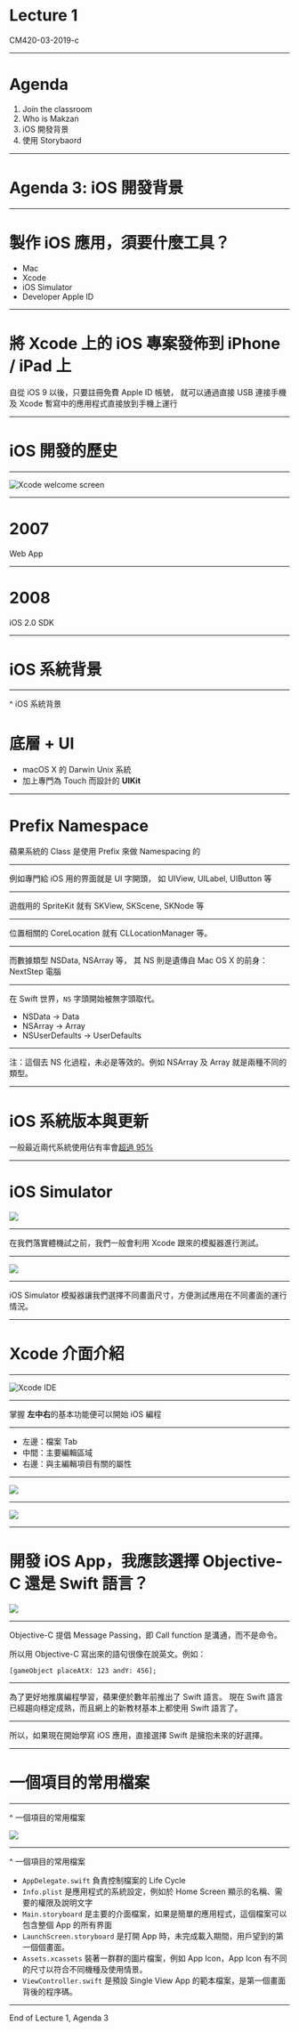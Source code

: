 # Lecture 1

CM420-03-2019-c

---

# Agenda

1. Join the classroom
2. Who is Makzan
3. iOS 開發背景
4. 使用 Storybaord

---

# Agenda 3: iOS 開發背景

---

# 製作 iOS 應用，須要什麼工具？

- Mac
- Xcode
- iOS Simulator
- Developer Apple ID

---

# 將 Xcode 上的 iOS 專案發佈到 iPhone / iPad 上

自從 iOS 9 以後，只要註冊免費 Apple ID 帳號，
就可以通過直接 USB 連接手機及 Xcode 暫寫中的應用程式直接放到手機上運行


---

# iOS 開發的歷史

---

![Xcode welcome screen](/slides/images/xcode-welcome-screen.jpg)

---

# 2007

Web App

---

# 2008

iOS 2.0 SDK

---

# iOS 系統背景

---

^ iOS 系統背景

# 底層 + UI

- macOS X 的 Darwin Unix 系統
- 加上專門為 Touch 而設計的 **UIKit**

---

# Prefix Namespace

蘋果系統的 Class 是使用 Prefix 來做 Namespacing 的

---

例如專門給 iOS 用的界面就是 UI 字開頭，
如 UIView, UILabel, UIButton 等

---

遊戲用的 SpriteKit 就有 SKView, SKScene, SKNode 等

---

位置相關的 CoreLocation 就有 CLLocationManager 等。

---

而數據類型 NSData, NSArray 等，
其 NS 則是遺傳自 Mac OS X 的前身：NextStep 電腦

---

在 Swift 世界，`NS` 字頭開始被無字頭取代。

- NSData → Data
- NSArray → Array
- NSUserDefaults → UserDefaults

---

注：這個去 NS 化過程，未必是等效的。例如 NSArray 及 Array 就是兩種不同的類型。

---

# iOS 系統版本與更新

一般最近兩代系統使用佔有率會[超過 95%](https://mixpanel.com/trends/#report/ios_12/from_date:-31,report_unit:week,to_date:0)

---

# iOS Simulator

![](/slides/images/ios-simulator.jpg)

---

在我們落實體機試之前，我們一般會利用 Xcode 跟來的模擬器進行測試。

---

![](/slides/images/ios-simulator-choices.jpg)

---

iOS Simulator 模擬器讓我們選擇不同畫面尺寸，方便測試應用在不同畫面的運行情況。



---

# Xcode 介面介紹

---

![Xcode IDE](/slides/images/xcode-ide.jpg)

---

掌握 **左中右**的基本功能便可以開始 iOS 編程

---

- 左邊：檔案 Tab
- 中間：主要編輯區域
- 右邊：與主編輯項目有關的屬性

---

![](/slides/images/3-panel-toggles.jpg)

---
![](/slides/images/3-panel-toggles-explain.jpg)

---

# 開發 iOS App，我應該選擇 Objective-C 還是 Swift 語言？

![](/slides/images/languages.jpg)

---

Objective-C 提倡 Message Passing，即 Call function 是溝通，而不是命令。

所以用 Objective-C 寫出來的語句很像在說英文。例如：

```objc
[gameObject placeAtX: 123 andY: 456];
```

---

為了更好地推廣編程學習，蘋果便於數年前推出了 Swift 語言。
現在 Swift 語言已經趨向穩定成熟，而且網上的新教材基本上都使用 Swift 語言了。

---

所以，如果現在開始學寫 iOS 應用，直接選擇 Swift 是擁抱未來的好選擇。

---

# 一個項目的常用檔案

---

^ 一個項目的常用檔案

![](/slides/images/file-panel.jpg)

---

^ 一個項目的常用檔案

- `AppDelegate.swift` 負責控制檔案的 Life Cycle
- `Info.plist` 是應用程式的系統設定，例如於 Home Screen 顯示的名稱、需要的權限及說明文字
- `Main.storyboard` 是主要的介面檔案，如果是簡單的應用程式，這個檔案可以包含整個 App 的所有界面
- `LaunchScreen.storyboard` 是打開 App 時，未完成載入期間，用戶望到的第一個個畫面。
- `Assets.xcassets` 裝著一群群的圖片檔案，例如 App Icon，App Icon 有不同的尺寸以符合不同機種及使用情景。
- `ViewController.swift` 是預設 Single View App 的範本檔案，是第一個畫面背後的程序碼。


---
End of Lecture 1, Agenda 3



